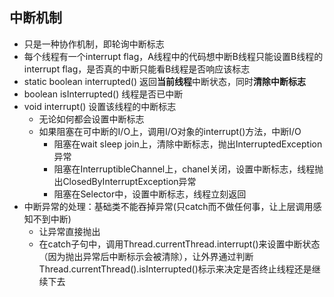 ## 中断机制
- 只是一种协作机制，即轮询中断标志
- 每个线程有一个interrupt flag，A线程中的代码想中断B线程只能设置B线程的interrupt flag，是否真的中断只能看B线程是否响应该标志
- static boolean interrupted() 返回**当前线程**中断状态，同时**清除中断标志**
- boolean isInterrupted() 线程是否已中断
- void interrupt() 设置该线程的中断标志
  - 无论如何都会设置中断标志
  - 如果阻塞在可中断的I/O上，调用I/O对象的interrupt()方法，中断I/O
    - 阻塞在wait sleep join上，清除中断标志，抛出InterruptedException异常
    - 阻塞在InterruptibleChannel上，chanel关闭，设置中断标志，线程抛出ClosedByInterruptException异常
    - 阻塞在Selector中，设置中断标志，线程立刻返回
- 中断异常的处理：基础类不能吞掉异常(只catch而不做任何事，让上层调用感知不到中断)
  - 让异常直接抛出
  - 在catch子句中，调用Thread.currentThread.interrupt()来设置中断状态（因为抛出异常后中断标示会被清除），让外界通过判断Thread.currentThread().isInterrupted()标示来决定是否终止线程还是继续下去
